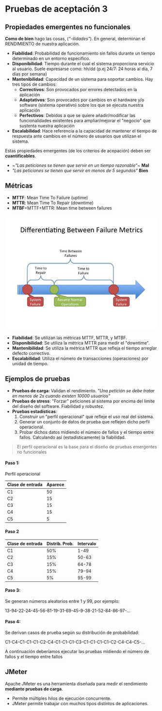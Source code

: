 # Pruebas de aceptación 3

## Propiedades emergentes no funcionales
**Como de bien** hago las cosas, (*"-ilidades"*). En general, determinan el RENDIMIENTO de nuestra aplicación.

* **Fiabilidad**: Probabilidad de funcionamiento sin fallos durante un tiempo determinado en un entorno específico.
* **Disponibilidad**: Tiempo durante el cual el sistema proporciona servicio al usuario. Suele expresarse como: hh/dd (p.ej 24/7: 24 horas al día, 7 días por semana)
* **Mantenibilidad**: Capacidad de un sistema para soportar cambios. Hay tres tipos de cambios:
  * **Correctivos**: Son provocados por errores detectados en la aplicación
  * **Adaptativos**: Son provocados por cambios en el hardware y/o software (sistema operativo) sobre los que se ejecuta nuestra aplicación
  * **Perfectivos**: Debidos a que se quiere añadir/modificar las funcionalidades existentes para ampliar/mejorar el "negocio" que sustenta nuestra aplicación
* **Escalabilidad**: Hace referencia a la capacidad de mantener el tiempo de respuesta ante cambios en el número de usuarios que utilizan el sistema.

Estas propiedades emergentes (de los criterios de acepación) deben ser **cuantificables**.

* ~*"Las peticiones se tienen que servir en un tiempo razonable"*~ **Mal**
* *"Las peticiones se tienen que servir en menos de 5 segundos"* **Bien**

## Métricas

* **MTTF**: Mean Time To Failure (uptime)
* **MTTR**: Mean Time To Repair (downtime)
* **MTBF**=MTTF+MTTR: Mean time between failures

![img](metrics.jpg)

* **Fiabilidad**: Se utilizan las métricas MTTF, MTTR, y MTBF.
* **Disponibilidad**: Se utiliza la métrica MTTR para medir el "downtime".
* **Mantenibilidad**: Se utiliza la métrica MTTR que refleja el tiempo arreglar defecto correctivo.
* **Escalabilidad**: Utiliza el número de transacciones (operaciones) por unidad de tiempo.

## Ejemplos de pruebas

* **Pruebas de carga**: Validan el rendimiento. *"Una petición se debe tratar en menos de 2s cuando existen 10000 usuarios"*
* **Pruebas de stress**: "Forzar" peticiones al sistema por encima del límite del diseño del software. Fiabilidad y robustez.
* **Pruebas estadísticas**:
  1. Construir un "perfil operacional" que refleje el uso real del sistema.
  2. Generar un conjunto de datos de prueba que reflejen dicho perfil operacional.
  3. Probar dichos datos midiendo el número de fallos y el tiempo entre fallos. Calculando así (estadisticamente) la fiabilidad.

> El perfil operacional es la base para el diseño de pruebas emergentes no funcionales

#### Paso 1:

Perfil operacional

| Clase de entrada | Aparece |
|------------------|---------|
| C1               | 50      |
| C2               | 15      |
| C3               | 15      |
| C4               | 15      |
| C5               | 5       |

#### Paso 2

| Clase de entrada | Distrib. Prob. | Intervalo |
|------------------|----------------|-----------|
| C1               | 50%            | 1-49      |
| C2               | 15%            | 50-63     |
| C3               | 15%            | 64-78     |
| C4               | 15%            | 79-94     |
| C5               | 5%             | 95-99     |

#### Paso 3:

Se generan números aleatorios entre 1 y 99, por ejemplo:

13-94-22-24-45-56-81-19-31-69-45-9-38-21-52-84-86-97-...

#### Paso 4:

Se derivan casos de prueba según su distribución de probabilidad:

C1-C4-C1-C1-C1-C2-C4-C1-C1-C1-C3-C1-C1-C1-C1-C2-C4-C4-C5-...

A continuación deberíamos ejecutar las pruebas midiendo el número de fallos y el tiempo entre fallos



## JMeter

Apache JMeter es una herramienta diseñada para medir el rendimiento **mediante pruebas de carga**.

* Permite múltiples hilos de ejecución concurrente.
* JMeter permite trabajar con muchos tipos distintos de aplicaciones.
